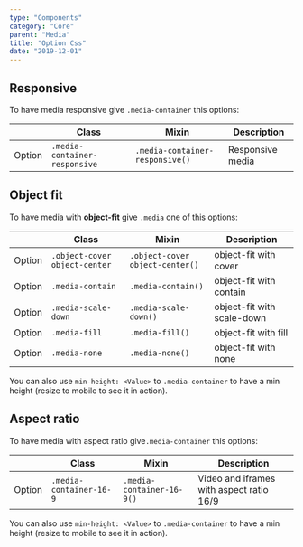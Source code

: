 ```yaml
---
type: "Components"
category: "Core"
parent: "Media"
title: "Option Css"
date: "2019-12-01"
---
```


## Responsive

To have media responsive give `.media-container` this options:

<div class="table-scroll">

|                         | Class                                     | Mixin                       | Description                   |
| ----------------------- | ----------------------------------------- | ----------------------------- | ----------------------------- |
| Option                  | `.media-container-responsive`                 | `.media-container-responsive()`        | Responsive media            |

</div>

<demo>
  <demovanilla src="vanilla/components/core/media/responsive">
  </demovanilla>
</demo>

## Object fit

To have media with **object-fit** give `.media` one of this options:

<div class="table-scroll">

|                         | Class                                     | Mixin                       | Description                   |
| ----------------------- | ----------------------------------------- | ----------------------------- | ----------------------------- |
| Option                  | `.object-cover object-center`                 | `.object-cover object-center()`        | object-fit with cover            |
| Option                  | `.media-contain`                 | `.media-contain()`        | object-fit with contain            |
| Option                  | `.media-scale-down`                 | `.media-scale-down()`        | object-fit with scale-down            |
| Option                  | `.media-fill`                 | `.media-fill()`        | object-fit with fill            |
| Option                  | `.media-none`                 | `.media-none()`        | object-fit with none            |

</div>

<demo>
  <demovanilla src="vanilla/components/core/media/cover">
  </demovanilla>
  <demovanilla src="vanilla/components/core/media/contain">
  </demovanilla>
</demo>

You can also use `min-height: <Value>` to `.media-container` to have a min height (resize to mobile to see it in action).

<demo>
  <demovanilla src="vanilla/components/core/media/cover-min-height">
  </demovanilla>
</demo>

## Aspect ratio

To have media with aspect ratio give`.media-container` this options:

<div class="table-scroll">

|                         | Class                                     | Mixin                       | Description                   |
| ----------------------- | ----------------------------------------- | ----------------------------- | ----------------------------- |
| Option                  | `.media-container-16-9`                 | `.media-container-16-9()`        | Video and iframes with aspect ratio 16/9            |

</div>

<demo>
  <demovanilla src="vanilla/components/core/media/16-9">
  </demovanilla>
  <demovanilla src="vanilla/components/core/media/16-9-video">
  </demovanilla>
  <demovanilla src="vanilla/components/core/media/16-9-iframe">
  </demovanilla>
</demo>

You can also use `min-height: <Value>` to `.media-container` to have a min height (resize to mobile to see it in action).

<demo>
  <demovanilla src="vanilla/components/core/media/16-9-min-height">
  </demovanilla>
</demo>
